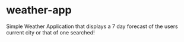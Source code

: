 # weather-app
Simple Weather Application that displays a 7 day forecast of the users current city or that of one searched!

